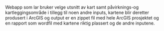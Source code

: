 Webapp som lar bruker velge utsnitt av kart samt påvirknings-og kartleggingsområde i tillegg til noen andre inputs, kartene blir deretter produsert i ArcGIS og output er en zippet fil med hele ArcGIS prosjektet og en rapport som wordfil med kartene riktig plassert og de andre inputene.
